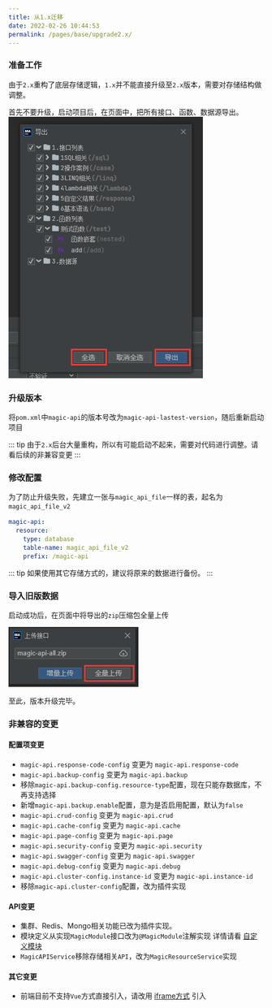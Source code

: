 ```yaml
---
title: 从1.x迁移
date: 2022-02-26 10:44:53
permalink: /pages/base/upgrade2.x/
---
```


### 准备工作

由于`2.x`重构了底层存储逻辑，`1.x`并不能直接升级至`2.x`版本，需要对存储结构做调整。

首先不要升级，启动项目后，在页面中，把所有接口、函数、数据源导出。
![导出资源](../../.vuepress/public/images/resource-export.png "导出资源")

### 升级版本

将`pom.xml`中`magic-api`的版本号改为`magic-api-lastest-version`，随后重新启动项目

::: tip
由于`2.x`后台大量重构，所以有可能启动不起来，需要对代码进行调整。请看后续的非兼容变更
:::

### 修改配置

为了防止升级失败，先建立一张与`magic_api_file`一样的表，起名为`magic_api_file_v2`
```yml
magic-api:
  resource:
    type: database
    table-name: magic_api_file_v2
    prefix: /magic-api
```

::: tip
如果使用其它存储方式的，建议将原来的数据进行备份。
:::

### 导入旧版数据

启动成功后，在页面中将导出的`zip`压缩包全量上传

![上传资源](../../.vuepress/public/images/resource-upload.png "导出资源")

至此，版本升级完毕。

### 非兼容的变更

#### 配置项变更

- `magic-api.response-code-config` 变更为 `magic-api.response-code`
- `magic-api.backup-config` 变更为 `magic-api.backup`
- 移除`magic-api.backup-config.resource-type`配置，现在只能存数据库，不再支持选择
- 新增`magic-api.backup.enable`配置，意为是否启用配置，默认为`false`
- `magic-api.crud-config` 变更为 `magic-api.crud`
- `magic-api.cache-config` 变更为 `magic-api.cache`
- `magic-api.page-config` 变更为 `magic-api.page`
- `magic-api.security-config` 变更为 `magic-api.security`
- `magic-api.swagger-config` 变更为 `magic-api.swagger`
- `magic-api.debug-config` 变更为 `magic-api.debug`
- `magic-api.cluster-config.instance-id` 变更为 `magic-api.instance-id`
- 移除`magic-api.cluster-config`配置，改为插件实现

#### API变更

- 集群、Redis、Mongo相关功能已改为插件实现。
- 模块定义从实现`MagicModule`接口改为`@MagicModule`注解实现 详情请看 [自定义模块](/pages/senior/module)
- `MagicAPIService`移除存储相关`API`，改为`MagicResourceService`实现

#### 其它变更

- 前端目前不支持`Vue`方式直接引入，请改用 [iframe方式](/pages/security/login/#iframe方式) 引入